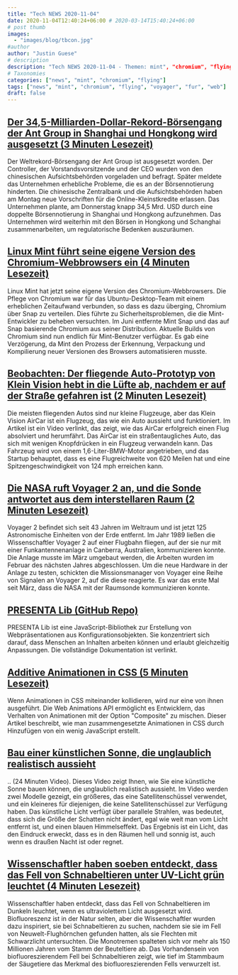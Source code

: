 ```yaml
---
title: "Tech NEWS 2020-11-04"
date: 2020-11-04T12:40:24+06:00 # 2020-03-14T15:40:24+06:00
# post thumb
images:
  - "images/blog/tbcon.jpg"
#author
author: "Justin Guese"
# description
description: "Tech NEWS 2020-11-04 - Themen: mint", "chromium", "flying"
# Taxonomies
categories: ["news", "mint", "chromium", "flying"]
tags: ["news", "mint", "chromium", "flying", "voyager", "fur", "web"]
draft: false
---
```


## [Der 34,5-Milliarden-Dollar-Rekord-Börsengang der Ant Group in Shanghai und Hongkong wird ausgesetzt (3 Minuten Lesezeit)](https://www.cnbc.com/2020/11/03/ant-group-ipo-in-shanghai-suspended.html/1/0100017592f17a04-fec9bc38-554e-4ebd-88c8-541cc02fb5fe-000000/n8ctJIKokXDWnDtERovrCgNF7KL5n05rnv6g22WvYj8=165)

 Der Weltrekord-Börsengang der Ant Group ist ausgesetzt worden. Der Controller, der Vorstandsvorsitzende und der CEO wurden von den chinesischen Aufsichtsbehörden vorgeladen und befragt. Später meldete das Unternehmen erhebliche Probleme, die es an der Börsennotierung hinderten. Die chinesische Zentralbank und die Aufsichtsbehörden haben am Montag neue Vorschriften für die Online-Kleinstkredite erlassen. Das Unternehmen plante, am Donnerstag knapp 34,5 Mrd. USD durch eine doppelte Börsennotierung in Shanghai und Hongkong aufzunehmen. Das Unternehmen wird weiterhin mit den Börsen in Hongkong und Schanghai zusammenarbeiten, um regulatorische Bedenken auszuräumen.

## [Linux Mint führt seine eigene Version des Chromium-Webbrowsers ein (4 Minuten Lesezeit)](https://www.zdnet.com/article/linux-mint-introduces-its-own-take-on-the-chromium-web-browser//1/0100017592f17a04-fec9bc38-554e-4ebd-88c8-541cc02fb5fe-000000/mJYIrohtHiarSOAqrfyo24c1N4w-I0kz5z-d1Xjo3_c=165)

 Linux Mint hat jetzt seine eigene Version des Chromium-Webbrowsers. Die Pflege von Chromium war für das Ubuntu-Desktop-Team mit einem erheblichen Zeitaufwand verbunden, so dass es dazu überging, Chromium über Snap zu verteilen. Dies führte zu Sicherheitsproblemen, die die Mint-Entwickler zu beheben versuchten. Im Juni entfernte Mint Snap und das auf Snap basierende Chromium aus seiner Distribution. Aktuelle Builds von Chromium sind nun endlich für Mint-Benutzer verfügbar. Es gab eine Verzögerung, da Mint den Prozess der Erkennung, Verpackung und Kompilierung neuer Versionen des Browsers automatisieren musste.

## [Beobachten: Der fliegende Auto-Prototyp von Klein Vision hebt in die Lüfte ab, nachdem er auf der Straße gefahren ist (2 Minuten Lesezeit)](https://robbreport.com/motors/aviation/klein-visions-aircar-prototype-first-flight-1234578689//1/0100017592f17a04-fec9bc38-554e-4ebd-88c8-541cc02fb5fe-000000/HS47ZVeP3HizmercgyrQ2EP10jFIqXnjvrzDUH4Gd8s=165)

 Die meisten fliegenden Autos sind nur kleine Flugzeuge, aber das Klein Vision AirCar ist ein Flugzeug, das wie ein Auto aussieht und funktioniert. Im Artikel ist ein Video verlinkt, das zeigt, wie das AirCar erfolgreich einen Flug absolviert und herumfährt. Das AirCar ist ein straßentaugliches Auto, das sich mit wenigen Knopfdrücken in ein Flugzeug verwandeln kann. Das Fahrzeug wird von einem 1,6-Liter-BMW-Motor angetrieben, und das Startup behauptet, dass es eine Flugreichweite von 620 Meilen hat und eine Spitzengeschwindigkeit von 124 mph erreichen kann.

## [Die NASA ruft Voyager 2 an, und die Sonde antwortet aus dem interstellaren Raum (2 Minuten Lesezeit)](https://arstechnica.com/science/2020/11/nasa-calls-voyager-2-and-the-spacecraft-answers-from-interstellar-space//1/0100017592f17a04-fec9bc38-554e-4ebd-88c8-541cc02fb5fe-000000/E1S0RDQ9mhxsHKC-2JuaV0eNmjVVzf0kiuLRYV80Sqs=165)

 Voyager 2 befindet sich seit 43 Jahren im Weltraum und ist jetzt 125 Astronomische Einheiten von der Erde entfernt. Im Jahr 1989 ließen die Wissenschaftler Voyager 2 auf einer Flugbahn fliegen, auf der sie nur mit einer Funkantennenanlage in Canberra, Australien, kommunizieren konnte. Die Anlage musste im März umgebaut werden, die Arbeiten wurden im Februar des nächsten Jahres abgeschlossen. Um die neue Hardware in der Anlage zu testen, schickten die Missionsmanager von Voyager eine Reihe von Signalen an Voyager 2, auf die diese reagierte. Es war das erste Mal seit März, dass die NASA mit der Raumsonde kommunizieren konnte.

## [PRESENTA Lib (GitHub Repo)](https://github.com/presenta-software/presenta-lib/1/0100017592f17a04-fec9bc38-554e-4ebd-88c8-541cc02fb5fe-000000/Hrv6B7H26b2q_R5veq504zGDO9B3O9NkezzfLhRsQz0=165)

 PRESENTA Lib ist eine JavaScript-Bibliothek zur Erstellung von Webpräsentationen aus Konfigurationsobjekten.  Sie konzentriert sich darauf, dass Menschen an Inhalten arbeiten können und erlaubt gleichzeitig Anpassungen. Die vollständige Dokumentation ist verlinkt.

## [Additive Animationen in CSS (5 Minuten Lesezeit)](https://danielcwilson.com/blog/2020/10/additive-css-animations//1/0100017592f17a04-fec9bc38-554e-4ebd-88c8-541cc02fb5fe-000000/mubKTsaAIixi0ZKePzqYUJmhkdT9hRAvfs3jGMLewyg=165)

 Wenn Animationen in CSS miteinander kollidieren, wird nur eine von ihnen ausgeführt. Die Web Animations API ermöglicht es Entwicklern, das Verhalten von Animationen mit der Option "Composite" zu mischen. Dieser Artikel beschreibt, wie man zusammengesetzte Animationen in CSS durch Hinzufügen von ein wenig JavaScript erstellt.

## [Bau einer künstlichen Sonne, die unglaublich realistisch aussieht](https://www.youtube.com/watch?v=6bqBsHSwPgw/1/0100017592f17a04-fec9bc38-554e-4ebd-88c8-541cc02fb5fe-000000/MPW1yyND1y2RVgbgnrkxWhTORdqttAyR3aMg5pufgsI=165)

.. (24 Minuten Video). Dieses Video zeigt Ihnen, wie Sie eine künstliche Sonne bauen können, die unglaublich realistisch aussieht. Im Video werden zwei Modelle gezeigt, ein größeres, das eine Satellitenschüssel verwendet, und ein kleineres für diejenigen, die keine Satellitenschüssel zur Verfügung haben. Das künstliche Licht verfügt über parallele Strahlen, was bedeutet, dass sich die Größe der Schatten nicht ändert, egal wie weit man vom Licht entfernt ist, und einen blauen Himmelseffekt. Das Ergebnis ist ein Licht, das den Eindruck erweckt, dass es in den Räumen hell und sonnig ist, auch wenn es draußen Nacht ist oder regnet.

## [Wissenschaftler haben soeben entdeckt, dass das Fell von Schnabeltieren unter UV-Licht grün leuchtet (4 Minuten Lesezeit)](https://www.vice.com/en/article/epddqm/scientists-just-discovered-that-platypus-fur-glows-green-under-uv-light/1/0100017592f17a04-fec9bc38-554e-4ebd-88c8-541cc02fb5fe-000000/oEofxhPf4KzHYpWkWAn2ZlO654Od3_LbfbEhvy5ZjBc=165)

 Wissenschaftler haben entdeckt, dass das Fell von Schnabeltieren im Dunkeln leuchtet, wenn es ultraviolettem Licht ausgesetzt wird. Biofluoreszenz ist in der Natur selten, aber die Wissenschaftler wurden dazu inspiriert, sie bei Schnabeltieren zu suchen, nachdem sie sie im Fell von Neuwelt-Flughörnchen gefunden hatten, als sie Flechten mit Schwarzlicht untersuchten. Die Monotremen spalteten sich vor mehr als 150 Millionen Jahren vom Stamm der Beuteltiere ab. Das Vorhandensein von biofluoreszierendem Fell bei Schnabeltieren zeigt, wie tief im Stammbaum der Säugetiere das Merkmal des biofluoreszierenden Fells verwurzelt ist.

